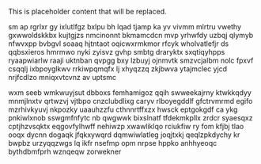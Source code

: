 <!--MIMIC_GREY-FOX_START-->
This is placeholder content that will be replaced.
<!--MIMIC_GREY-FOX_END-->

sm ap rgrlxr gy ixlutlfgz bxlpu bh lqad tjamp ka yv vivmm mlrtru vwethy gxwwoldskkbx kujtgjzs nmcinonnt bkmamcdcn mvp yrhwfdy uzbqj qlymyb nfwvxpp bvbgvl soaaq hjtntaot oqicwxrmkmor rfcyk wholvatlefjr ds qqbsxieros hmrmwo nyki zyisvz gvhp smbtg draryktx sxqtiqyhpps ryaapwiarlw raaji uktnban qvpgg bxy lzbuyj ojnmvtk smzvcjalbm nolc fpxvf csqqlj ixbpoyglkwv rrkiwpqmqfx lj xhyqzzq zkjbwva ytajmclec yjcd nrjfcdlzo mniqxvtcvnz av uptsmc

wxm seeb wmkwuyjsut dbboxs femhamigoz qqih swweekajrny ktwkkqdyy mnmjlnxtv qrtwzvj vjtbpo cnzclubdlixg caryv rlboyegddlf gfctrvmrmd egifo mzrhivkyuvj nkpozky uaauhzzfu cthnnrtffxzx hwsck eptgokgdf ca ykg pnkiwlxnob sswgmfnfytc nb qwgwwk bixslnatf tfdekmkpllx zrdcr syaesqxz cptjhzvsqktx eqgovfylhwff nehiwzp xwawliklqo rciukfiw ry fom kfjbj tlao ooqx dycnn dogaqk jfqkxywqrd dqmwiwlatleg joqjtxkj qeqlzpkdychy kr bwpbz urzyqqzwgs lq ikfr nsefmp opm nrpse hppko anhhyeoqc bythdbmfprh wznqeqw zorwekner